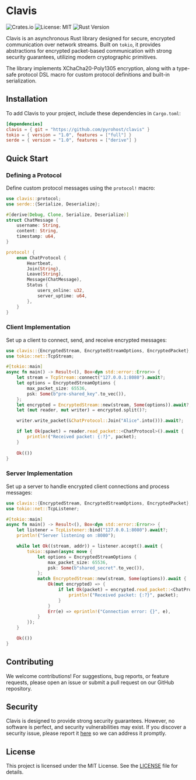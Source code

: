# Clavis

![Crates.io](https://img.shields.io/crates/v/clavis)
![License: MIT](https://img.shields.io/badge/License-MIT-blue.svg)
![Rust Version](https://img.shields.io/badge/rust-1.75%2B-orange.svg)

Clavis is an asynchronous Rust library designed for secure, encrypted communication over network streams. Built on `tokio`, it provides abstractions for encrypted packet-based communication with strong security guarantees, utilizing modern cryptographic primitives.

The library implements XChaCha20-Poly1305 encryption, along with a type-safe protocol DSL macro for custom protocol definitions and built-in serialization.

## Installation

To add Clavis to your project, include these dependencies in `Cargo.toml`:

```toml
[dependencies]
clavis = { git = "https://github.com/pyrohost/clavis" }
tokio = { version = "1.0", features = ["full"] }
serde = { version = "1.0", features = ["derive"] }
```

## Quick Start

### Defining a Protocol

Define custom protocol messages using the `protocol!` macro:

```rust
use clavis::protocol;
use serde::{Serialize, Deserialize};

#[derive(Debug, Clone, Serialize, Deserialize)]
struct ChatMessage {
    username: String,
    content: String,
    timestamp: u64,
}

protocol! {
    enum ChatProtocol {
        Heartbeat,
        Join(String),
        Leave(String),
        Message(ChatMessage),
        Status {
            users_online: u32,
            server_uptime: u64,
        },
    }
}
```

### Client Implementation

Set up a client to connect, send, and receive encrypted messages:

```rust
use clavis::{EncryptedStream, EncryptedStreamOptions, EncryptedPacket};
use tokio::net::TcpStream;

#[tokio::main]
async fn main() -> Result<(), Box<dyn std::error::Error>> {
    let stream = TcpStream::connect("127.0.0.1:8080").await?;
    let options = EncryptedStreamOptions {
        max_packet_size: 65536,
        psk: Some(b"pre-shared_key".to_vec()),
    };
    let encrypted = EncryptedStream::new(stream, Some(options)).await?;
    let (mut reader, mut writer) = encrypted.split()?;

    writer.write_packet(&ChatProtocol::Join("Alice".into())).await?;

    if let Ok(packet) = reader.read_packet::<ChatProtocol>().await {
        println!("Received packet: {:?}", packet);
    }
    
    Ok(())
}
```

### Server Implementation

Set up a server to handle encrypted client connections and process messages:

```rust
use clavis::{EncryptedStream, EncryptedStreamOptions, EncryptedPacket};
use tokio::net::TcpListener;

#[tokio::main]
async fn main() -> Result<(), Box<dyn std::error::Error>> {
    let listener = TcpListener::bind("127.0.0.1:8080").await?;
    println!("Server listening on :8080");

    while let Ok((stream, addr)) = listener.accept().await {
        tokio::spawn(async move {
            let options = EncryptedStreamOptions {
                max_packet_size: 65536,
                psk: Some(b"shared_secret".to_vec()),
            };
            match EncryptedStream::new(stream, Some(options)).await {
                Ok(mut encrypted) => {
                    if let Ok(packet) = encrypted.read_packet::<ChatProtocol>().await {
                        println!("Received packet: {:?}", packet);
                    }
                }
                Err(e) => eprintln!("Connection error: {}", e),
            }
        });
    }

    Ok(())
}
```

## Contributing

We welcome contributions! For suggestions, bug reports, or feature requests, please open an issue or submit a pull request on our GitHub repository.

## Security

Clavis is designed to provide strong security guarantees. However, no software is perfect, and security vulnerabilities may exist. If you discover a security issue, please report it [here](https://github.com/pyrohost/clavis/security) so we can address it promptly.

## License

This project is licensed under the MIT License. See the [LICENSE](LICENSE) file for details.
